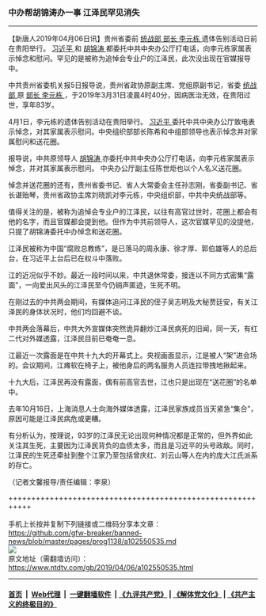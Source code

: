 ### 中办帮胡锦涛办一事 江泽民罕见消失
------------------------

<div class="post_content" itemprop="articleBody">
 <p>
  【新唐人2019年04月06日讯】贵州省委前
  <a href="https://www.ntdtv.com/gb/统战部.htm">
   统战部
  </a>
  <a href="https://www.ntdtv.com/gb/部长.htm">
   部长
  </a>
  <a href="https://www.ntdtv.com/gb/李元栋.htm">
   李元栋
  </a>
  遗体告别活动日前在贵阳举行。
  <a href="https://www.ntdtv.com/gb/习近平.htm">
   习近平
  </a>
  和
  <a href="https://www.ntdtv.com/gb/胡锦涛.htm">
   胡锦涛
  </a>
  都委托中共中央办公厅打电话，向李元栋家属表示悼念和慰问。罕见的是被称为追悼会专业户的江泽民，此次没出现在官媒报导中。
 </p>
 <p>
  中共贵州省委机关报5日报导说，贵州省政协原副主席、党组原副书记，省委
  <a href="https://www.ntdtv.com/gb/统战部.htm">
   统战部
  </a>
  原
  <a href="https://www.ntdtv.com/gb/部长.htm">
   部长
  </a>
  <a href="https://www.ntdtv.com/gb/李元栋.htm">
   李元栋
  </a>
  ，于2019年3月31日凌晨4时40分，因病医治无效，在贵阳过世，享年83岁。
 </p>
 <p>
  4月1日，李元栋的遗体告别活动在贵阳举行。
  <a href="https://www.ntdtv.com/gb/习近平.htm">
   习近平
  </a>
  委托中共中央办公厅致电表示悼念，对其家属表示慰问。中央组织部部长陈希和中组部领导也表示悼念并对家属慰问和送花圈。
 </p>
 <p>
  报导说，中共原领导人
  <a href="https://www.ntdtv.com/gb/胡锦涛.htm">
   胡锦涛
  </a>
  亦委托中共中央办公厅打电话，向李元栋家属表示悼念，并对其家属表示慰问。 中央办公厅副主任陈世炬也以个人名义送花圈。
 </p>
 <p>
  悼念并送花圈的还有，贵州省委书记、省人大常委会主任孙志刚，省委副书记、省长谌贻琴，贵州省政协主席刘晓凯对李元栋，中央组织部，中共中央统战部等。
 </p>
 <p>
  值得关注的是，被称为追悼会专业户的江泽民，以往有高官过世时，花圈上都会有他的名字，而且官媒都会提到他。但作为中共前领导人，这次官媒罕见的没提他，只提了胡锦涛委托中办悼念和送花圈。
 </p>
 <p>
  江泽民被称为中国“腐败总教练”，是已落马的周永康、徐才厚、郭伯雄等人的总后台，在习近平上台后已在权斗中落败。
 </p>
 <p>
  江的近况似乎不妙。最近一段时间以来，中共退休常委，接连以不同方式密集“露面”，一向爱出风头的江泽民至今仍销声匿迹，生死不明。
 </p>
 <p>
  在刚过去的中共两会期间，有媒体追问江泽民的侄子吴志明及大秘贾廷安，有关江泽民的身体状况时，他们均回避不谈。
 </p>
 <p>
  中共两会落幕后，中共大外宣媒体突然诡异翻炒江泽民病死的旧闻，同一天，有红二代对外媒透露，江泽民目前已奄奄一息。
 </p>
 <p>
  江最近一次露面是在中共十九大的开幕式上。央视画面显示，江是被人“架”进会场的。会议期间，江瘫软在椅子上，被他身后的两名服务人员连拉带拽地揪起来。
 </p>
 <p>
  十九大后，江泽民再没有露面，偶有前高官去世，江也只是出现在“送花圈”的名单中。
 </p>
 <p>
  去年10月16日，上海消息人士向海外媒体透露，江泽民家族成员当天紧急“集合”，原因可能是江泽民病危或更糟。
 </p>
 <p>
  有分析认为，按理说，93岁的江泽民无论出现何种情况都是正常的，但外界如此关注其生死，主要因为江泽民背负的血债太多，而且是习近平的头号政敌。同时，江泽民的生死还牵扯到整个江家乃至包括曾庆红、刘云山等人在内的庞大江氏派系的存亡。
 </p>
 <p>
  （记者文馨报导/责任编辑：李泉）
 </p>
 <div class="single_ad">
 </div>
</div>

+++++++++++++++++++++++++++++++++++++++++++++++++++++++++++<br/><br/>
手机上长按并复制下列链接或二维码分享本文章：<br/>
https://github.com/gfw-breaker/banned-news/blob/master/pages/prog1138/a102550535.md <br/>
<a href='https://github.com/gfw-breaker/banned-news/blob/master/pages/prog1138/a102550535.md'><img src='https://github.com/gfw-breaker/banned-news/blob/master/pages/prog1138/a102550535.md.png'/></a> <br/>
原文地址（需翻墙访问）：https://www.ntdtv.com/gb/2019/04/06/a102550535.html


------------------------
#### [首页](https://github.com/gfw-breaker/banned-news/blob/master/README.md) &nbsp;|&nbsp; [Web代理](https://github.com/labour-camp/helloworld) &nbsp;|&nbsp; [一键翻墙软件](https://github.com/gfw-breaker/nogfw/blob/master/README.md) &nbsp;| [《九评共产党》](https://github.com/gfw-breaker/9ping.md/blob/master/README.md#九评之一评共产党是什么) | [《解体党文化》](https://github.com/gfw-breaker/jtdwh.md/blob/master/README.md) | [《共产主义的终极目的》](https://github.com/gfw-breaker/gczydzjmd.md/blob/master/README.md)

